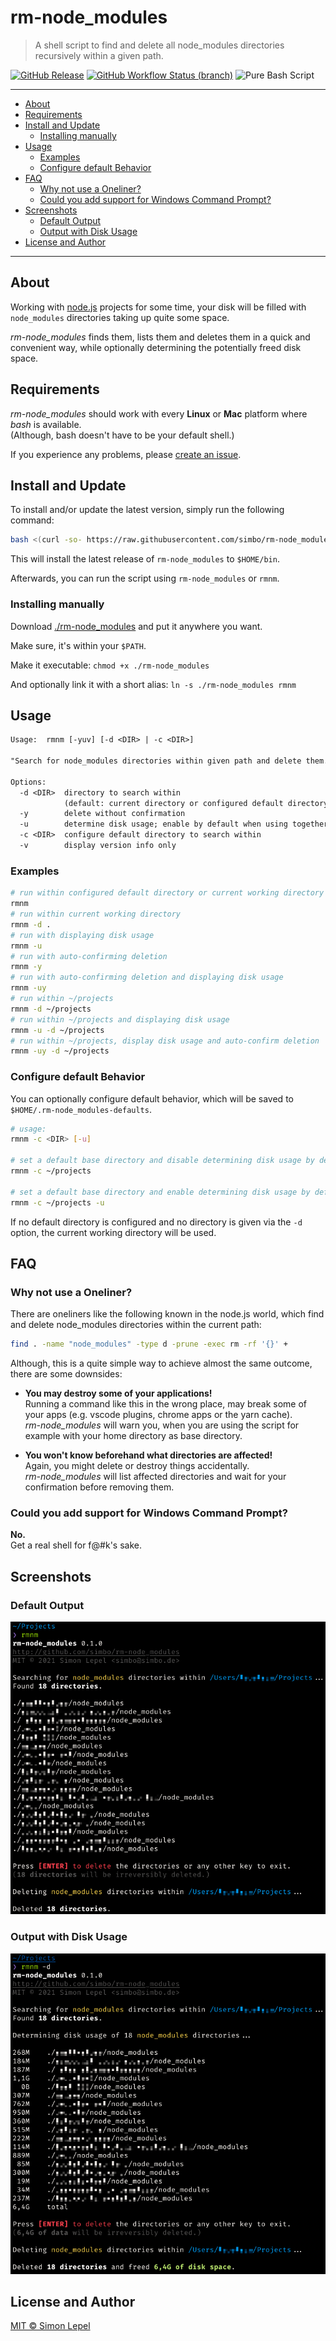 rm-node_modules
===============

> A shell script to find and delete all node_modules directories recursively
> within a given path.

[![GitHub Release](https://img.shields.io/github/v/release/simbo/rm-node_modules)](https://github.com/simbo/rm-node_modules/releases)
[![GitHub Workflow Status (branch)](https://img.shields.io/github/workflow/status/simbo/rm-node_modules/CI/master)](https://github.com/simbo/rm-node_modules/actions?query=workflow%3ACI)
![Pure Bash Script](https://img.shields.io/badge/pure-bash-green)

---

<!-- TOC anchorMode:github.com -->

- [About](#about)
- [Requirements](#requirements)
- [Install and Update](#install-and-update)
  - [Installing manually](#installing-manually)
- [Usage](#usage)
  - [Examples](#examples)
  - [Configure default Behavior](#configure-default-behavior)
- [FAQ](#faq)
  - [Why not use a Oneliner?](#why-not-use-a-oneliner)
  - [Could you add support for Windows Command Prompt?](#could-you-add-support-for-windows-command-prompt)
- [Screenshots](#screenshots)
  - [Default Output](#default-output)
  - [Output with Disk Usage](#output-with-disk-usage)
- [License and Author](#license-and-author)

<!-- /TOC -->

---

## About

Working with [node.js](https://nodejs.org/) projects for some time, your disk
will be filled with `node_modules` directories taking up quite some space.

*rm-node_modules* finds them, lists them and deletes them in a quick and
convenient way, while optionally determining the potentially freed disk space.

## Requirements

*rm-node_modules* should work with every **Linux** or **Mac** platform where
*bash* is available.  
(Although, bash doesn't have to be your default shell.)

If you experience any problems, please [create an issue](https://github.com/simbo/rm-node_modules/issues).

## Install and Update

To install and/or update the latest version, simply run the following command:

```sh
bash <(curl -so- https://raw.githubusercontent.com/simbo/rm-node_modules/master/install)
```

This will install the latest release of `rm-node_modules` to `$HOME/bin`.

Afterwards, you can run the script using `rm-node_modules` or `rmnm`.

### Installing manually

Download [./rm-node_modules](https://raw.githubusercontent.com/simbo/rm-node_modules/master/rm-node_modules)
and put it anywhere you want.

Make sure, it's within your `$PATH`.

Make it executable: `chmod +x ./rm-node_modules`

And optionally link it with a short alias: `ln -s ./rm-node_modules rmnm`

## Usage

```txt
Usage:  rmnm [-yuv] [-d <DIR> | -c <DIR>]

"Search for node_modules directories within given path and delete them."

Options:
  -d <DIR>  directory to search within
            (default: current directory or configured default directory)
  -y        delete without confirmation
  -u        determine disk usage; enable by default when using together with -c
  -c <DIR>  configure default directory to search within
  -v        display version info only
```

### Examples

```sh
# run within configured default directory or current working directory
rmnm
# run within current working directory
rmnm -d .
# run with displaying disk usage
rmnm -u
# run with auto-confirming deletion
rmnm -y
# run with auto-confirming deletion and displaying disk usage
rmnm -uy
# run within ~/projects
rmnm -d ~/projects
# run within ~/projects and displaying disk usage
rmnm -u -d ~/projects
# run within ~/projects, display disk usage and auto-confirm deletion
rmnm -uy -d ~/projects
```

### Configure default Behavior

You can optionally configure default behavior, which will be saved to
`$HOME/.rm-node_modules-defaults`.

```sh
# usage:
rmnm -c <DIR> [-u]

# set a default base directory and disable determining disk usage by default:
rmnm -c ~/projects

# set a default base directory and enable determining disk usage by default:
rmnm -c ~/projects -u
```

If no default directory is configured and no directory is given via the `-d`
option, the current working directory will be used.

## FAQ

### Why not use a Oneliner?

There are oneliners like the following known in the node.js world, which find
and delete node_modules directories within the current path:

```sh
find . -name "node_modules" -type d -prune -exec rm -rf '{}' +
```

Although, this is a quite simple way to achieve almost the same outcome, there
are some downsides:

  - **You may destroy some of your applications!**  
    Running a command like this in the wrong place, may break some of your apps
    (e.g. vscode plugins, chrome apps or the yarn cache).  
    *rm-node_modules* will warn you, when you are using the script for
    example with your home directory as base directory.

  - **You won't know beforehand what directories are affected!**  
    Again, you might delete or destroy things accidentally.  
    *rm-node_modules* will list affected directories and wait for your
    confirmation before removing them.

### Could you add support for Windows Command Prompt?

**No.**  
Get a real shell for f@#k's sake.

## Screenshots

### Default Output

![rm-node_modules default output](./screenshot-default.png)

### Output with Disk Usage

![rm-node_modules with disk usage](./screenshot-disk-usage.png)

## License and Author

[MIT &copy; Simon Lepel](http://simbo.mit-license.org/)
